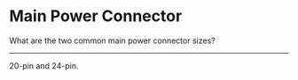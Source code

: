 # Main Power Connector

What are the two common main power connector sizes?

---

20-pin and 24-pin.